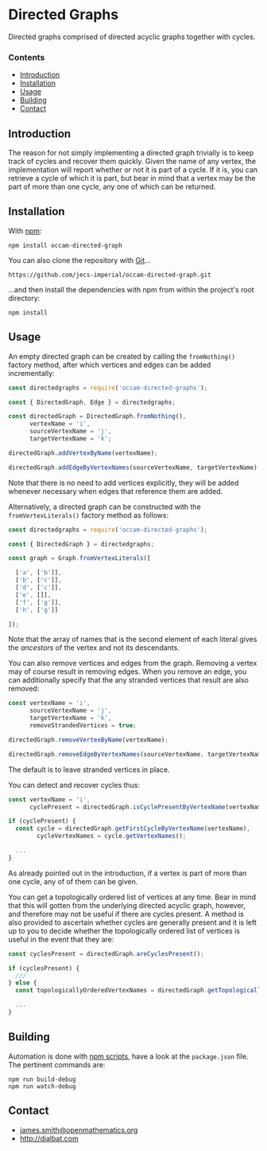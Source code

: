 # Directed Graphs

Directed graphs comprised of directed acyclic graphs together with cycles.

### Contents

- [Introduction](#introduction)
- [Installation](#installation)
- [Usage](#usage)
- [Building](#building)
- [Contact](#contact)

## Introduction

The reason for not simply implementing a directed graph trivially is to keep track of cycles and recover them quickly. Given the name of any vertex, the implementation will report whether or not it is part of a cycle. If it is, you can retrieve a cycle of which it is part, but bear in mind that a vertex may be the part of more than one cycle, any one of which can be returned.

## Installation

With [npm](https://www.npmjs.com/):

    npm install occam-directed-graph

You can also clone the repository with [Git](https://git-scm.com/)...

    https://github.com/jecs-imperial/occam-directed-graph.git

...and then install the dependencies with npm from within the project's root directory:

    npm install

## Usage
    
An empty directed graph can be created by calling the `fromNothing()` factory method, after which vertices and edges can be added incrementally:

```js
const directedgraphs = require('occam-directed-graphs');

const { DirectedGraph, Edge } = directedgraphs;

const directedGraph = DirectedGraph.fromNothing(),
      vertexName = 'i',
      sourceVertexName = 'j',
      targetVertexName = 'k';

directedGraph.addVertexByName(vertexName);

directedGraph.addEdgeByVertexNames(sourceVertexName, targetVertexName);
```

Note that there is no need to add vertices explicitly, they will be added whenever necessary when edges that reference them are added.

Alternatively, a directed graph can be constructed with the `fromVertexLiterals()` factory method as follows:

```js
const directedgraphs = require('occam-directed-graphs');

const { DirectedGraph } = directedgraphs;

const graph = Graph.fromVertexLiterals([

  ['a', ['b']],
  ['b', ['c']],
  ['d', ['c']],
  ['e', []],
  ['f', ['g']],
  ['h', ['g']]

]);
```

Note that the array of names that is the second element of each literal gives the *ancestors* of the vertex and not its descendants.

You can also remove vertices and edges from the graph. Removing a vertex may of course result in removing edges. When you remove an edge, you can additionally specify that the any stranded vertices that result are also removed:

```js
const vertexName = 'i',
      sourceVertexName = 'j',
      targetVertexName = 'k',
      removeStrandedVertices = true;

directedGraph.removeVertexByName(vertexName);

directedGraph.removeEdgeByVertexNames(sourceVertexName, targetVertexName, removeStrandedVertices);
```

The default is to leave stranded vertices in place.

You can detect and recover cycles thus:

```js
const vertexName = 'i',
      cyclePresent = directedGraph.isCyclePresentByVertexName(vertexName);

if (cyclePresent) {
  const cycle = directedGraph.getFirstCycleByVertexName(vertexName),
        cycleVertexNames = cycle.getVertexNames();

  ...
}
```
As already pointed out in the introduction, if a vertex is part of more than one cycle, any of of them can be given.

You can get a topologically ordered list of vertices at any time.
Bear in mind that this will gotten from the underlying directed acyclic graph, however, and therefore may not be useful if there are cycles present.
A method is also provided to ascertain whether cycles are generally present and it is left up to you to decide whether the topologically ordered list of vertices is useful in the event that they are:

```js
const cyclesPresent = directedGraph.areCyclesPresent();

if (cyclesPresent) {
  ///
} else {
  const topologicallyOrderedVertexNames = directedGraph.getTopologicallyOrderedVertexNames();

  ...
}
```

## Building

Automation is done with [npm scripts](https://docs.npmjs.com/misc/scripts), have a look at the `package.json` file. The pertinent commands are:

    npm run build-debug
    npm run watch-debug

## Contact

* james.smith@openmathematics.org
* http://djalbat.com
